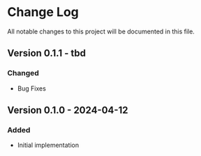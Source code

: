 
# Change Log

All notable changes to this project will be documented in this file.

## Version 0.1.1 - tbd

### Changed

- Bug Fixes

## Version 0.1.0 - 2024-04-12

### Added

- Initial implementation